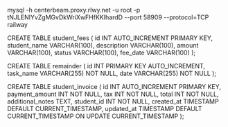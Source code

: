 mysql -h centerbeam.proxy.rlwy.net -u root -p tNJLENlYvZgMGvDkWriXwFHfKKIhardD --port 58909 --protocol=TCP railway

CREATE TABLE student_fees ( id INT AUTO_INCREMENT PRIMARY KEY, student_name VARCHAR(100), description VARCHAR(100), amount VARCHAR(100), status VARCHAR(100), fee_date VARCHAR(100) );

CREATE TABLE remainder (
    id INT PRIMARY KEY AUTO_INCREMENT,
    task_name VARCHAR(255) NOT NULL,
    date VARCHAR(255) NOT NULL
);

CREATE TABLE student_invoice (
  id INT AUTO_INCREMENT PRIMARY KEY,
  payment_amount INT NOT NULL,
  tax INT NOT NULL,
  total INT NOT NULL,
  additional_notes TEXT,
  student_id INT NOT NULL,
  created_at TIMESTAMP DEFAULT CURRENT_TIMESTAMP,
  updated_at TIMESTAMP DEFAULT CURRENT_TIMESTAMP ON UPDATE CURRENT_TIMESTAMP
);
